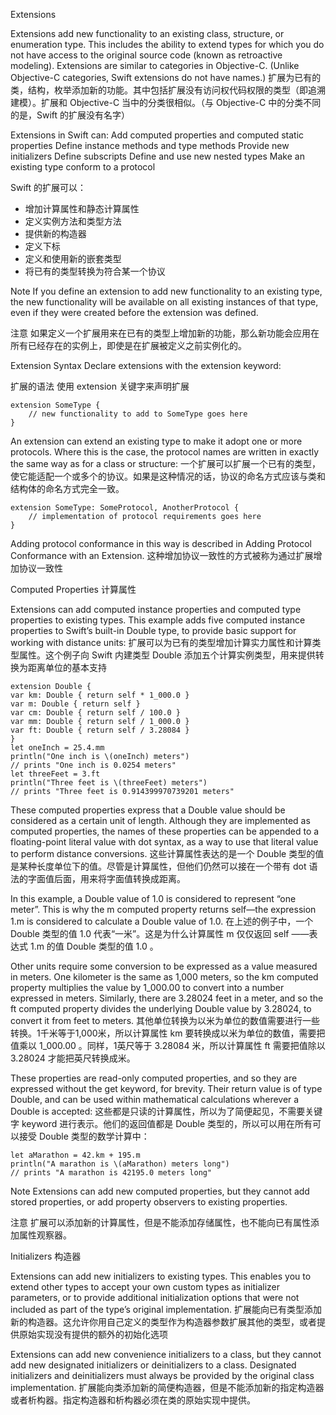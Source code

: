 Extensions

Extensions add new functionality to an existing class, structure, or enumeration type. This includes the ability to extend types for which you do not have access to the original source code (known as retroactive modeling). Extensions are similar to categories in Objective-C. (Unlike Objective-C categories, Swift extensions do not have names.)
扩展为已有的类，结构，枚举添加新的功能。其中包括扩展没有访问权代码权限的类型（即追溯建模）。扩展和 Objective-C 当中的分类很相似。（与 Objective-C 中的分类不同的是，Swift 的扩展没有名字）


 Extensions in Swift can:
    Add computed properties and computed static properties
    Define instance methods and type methods
    Provide new initializers
    Define subscripts
    Define and use new nested types
    Make an existing type conform to a protocol

Swift 的扩展可以：
- 增加计算属性和静态计算属性
- 定义实例方法和类型方法
- 提供新的构造器
- 定义下标
- 定义和使用新的嵌套类型
- 将已有的类型转换为符合某一个协议


Note
If you define an extension to add new functionality to an existing type, the new functionality will be available on all existing instances of that type, even if they were created before the extension was defined.

注意
如果定义一个扩展用来在已有的类型上增加新的功能，那么新功能会应用在所有已经存在的实例上，即使是在扩展被定义之前实例化的。


Extension Syntax
Declare extensions with the extension keyword: 


扩展的语法
使用 extension 关键字来声明扩展

    extension SomeType {
        // new functionality to add to SomeType goes here
    }

An extension can extend an existing type to make it adopt one or more protocols. Where this is the case, the protocol names are written in exactly the same way as for a class or structure:
一个扩展可以扩展一个已有的类型，使它能适配一个或多个的协议。如果是这种情况的话，协议的命名方式应该与类和结构体的命名方式完全一致。

    extension SomeType: SomeProtocol, AnotherProtocol {
        // implementation of protocol requirements goes here
    }

Adding protocol conformance in this way is described in Adding Protocol Conformance with an Extension.
这种增加协议一致性的方式被称为通过扩展增加协议一致性


Computed Properties
计算属性

Extensions can add computed instance properties and computed type properties to existing types. This example adds five computed instance properties to Swift’s built-in Double type, to provide basic support for working with distance units: 
扩展可以为已有的类型增加计算实力属性和计算类型属性。这个例子向 Swift 内建类型 Double 添加五个计算实例类型，用来提供转换为距离单位的基本支持

    extension Double {
    var km: Double { return self * 1_000.0 }
    var m: Double { return self }
    var cm: Double { return self / 100.0 }
    var mm: Double { return self / 1_000.0 }
    var ft: Double { return self / 3.28084 }
    }
    let oneInch = 25.4.mm
    println("One inch is \(oneInch) meters")
    // prints "One inch is 0.0254 meters"
    let threeFeet = 3.ft
    println("Three feet is \(threeFeet) meters")
    // prints "Three feet is 0.914399970739201 meters"

These computed properties express that a Double value should be considered as a certain unit of length. Although they are implemented as computed properties, the names of these properties can be appended to a floating-point literal value with dot syntax, as a way to use that literal value to perform distance conversions. 
这些计算属性表达的是一个 Double 类型的值是某种长度单位下的值。尽管是计算属性，但他们仍然可以接在一个带有 dot 语法的字面值后面，用来将字面值转换成距离。

In this example, a Double value of 1.0 is considered to represent “one meter”. This is why the m computed property returns self—the expression 1.m is considered to calculate a Double value of 1.0. 
在上述的例子中，一个 Double 类型的值 1.0 代表“一米”。这是为什么计算属性 m 仅仅返回 self ——表达式 1.m 的值 Double 类型的值 1.0 。

Other units require some conversion to be expressed as a value measured in meters. One kilometer is the same as 1,000 meters, so the km computed property multiplies the value by 1_000.00 to convert into a number expressed in meters. Similarly, there are 3.28024 feet in a meter, and so the ft computed property divides the underlying Double value by 3.28024, to convert it from feet to meters. 
其他单位转换为以米为单位的数值需要进行一些转换。1千米等于1,000米，所以计算属性 km 要转换成以米为单位的数值，需要把值乘以 1_000.00 。同样，1英尺等于 3.28084 米，所以计算属性 ft 需要把值除以 3.28024 才能把英尺转换成米。

These properties are read-only computed properties, and so they are expressed without the get keyword, for brevity. Their return value is of type Double, and can be used within mathematical calculations wherever a Double is accepted: 
这些都是只读的计算属性，所以为了简便起见，不需要关键字 keyword 进行表示。他们的返回值都是 Double 类型的，所以可以用在所有可以接受 Double 类型的数学计算中：

    let aMarathon = 42.km + 195.m
    println("A marathon is \(aMarathon) meters long")
    // prints "A marathon is 42195.0 meters long"

Note
Extensions can add new computed properties, but they cannot add stored properties, or add property observers to existing properties.

注意
扩展可以添加新的计算属性，但是不能添加存储属性，也不能向已有属性添加属性观察器。



Initializers
构造器

Extensions can add new initializers to existing types. This enables you to extend other types to accept your own custom types as initializer parameters, or to provide additional initialization options that were not included as part of the type’s original implementation. 
扩展能向已有类型添加新的构造器。这允许你用自己定义的类型作为构造器参数扩展其他的类型，或者提供原始实现没有提供的额外的初始化选项

Extensions can add new convenience initializers to a class, but they cannot add new designated initializers or deinitializers to a class. Designated initializers and deinitializers must always be provided by the original class implementation. 
扩展能向类添加新的简便构造器，但是不能添加新的指定构造器或者析构器。指定构造器和析构器必须在类的原始实现中提供。


































